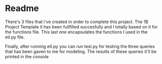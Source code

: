 # Readme

There's 3 files that i've created in order to complete this project. The 1B Project Template it has been fullfilled succesfully and I totally based on it for the functions file. This last one encapsulates the functions I used in the etl.py file. 

Finally, after running etl.py you can run test.py for testing the three queries that has been gaven to me for modeling. The results of these queries it'll be printed in the console
